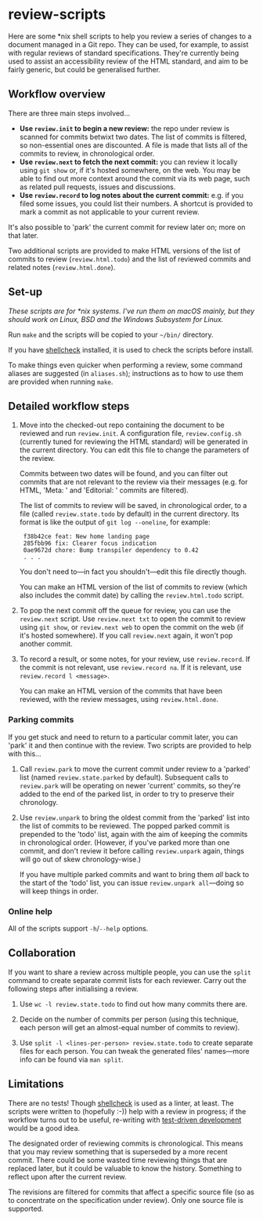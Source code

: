 review-scripts
==============

Here are some \*nix shell scripts to help you review a series of changes to a document managed in a Git repo. They can be used, for example, to assist with regular reviews of standard specifications. They're currently being used to assist an accessibility review of the HTML standard, and aim to be fairly generic, but could be generalised further.

Workflow overview
-----------------

There are three main steps involved...

* **Use `review.init` to begin a new review:** the repo under review is scanned for commits betwixt two dates. The list of commits is filtered, so non-essential ones are discounted. A file is made that lists all of the commits to review, in chronological order.
* **Use `review.next` to fetch the next commit:** you can review it locally using `git show` or, if it's hosted somewhere, on the web. You may be able to find out more context around the commit via its web page, such as related pull requests, issues and discussions.
* **Use `review.record` to log notes about the current commit:** e.g. if you filed some issues, you could list their numbers. A shortcut is provided to mark a commit as not applicable to your current review.

It's also possible to 'park' the current commit for review later on; more on that later.

Two additional scripts are provided to make HTML versions of the list of commits to review (`review.html.todo`) and the list of reviewed commits and related notes (`review.html.done`).

Set-up
------

*These scripts are for \*nix systems. I've run them on macOS mainly, but they should work on Linux, BSD and the Windows Subsystem for Linux.*

Run `make` and the scripts will be copied to your `~/bin/` directory.

If you have [shellcheck](https://github.com/koalaman/shellcheck) installed, it is used to check the scripts before install.

To make things even quicker when performing a review, some command aliases are suggested (in `aliases.sh`); instructions as to how to use them are provided when running `make`.

Detailed workflow steps
-----------------------

1. Move into the checked-out repo containing the document to be reviewed and run `review.init`. A configuration file, `review.config.sh` (currently tuned for reviewing the HTML standard) will be generated in the current directory. You can edit this file to change the parameters of the review.

   Commits between two dates will be found, and you can filter out commits that are not relevant to the review via their messages (e.g. for HTML, 'Meta: ' and 'Editorial: ' commits are filtered).

   The list of commits to review will be saved, in chronological order, to a file (called `review.state.todo` by default) in the current directory. Its format is like the output of `git log --oneline`, for example:

        f38b42ce feat: New home landing page
        285fbb96 fix: Clearer focus indication
        0ae9672d chore: Bump transpiler dependency to 0.42
        . . .

   You don't need to—in fact you shouldn't—edit this file directly though.

   You can make an HTML version of the list of commits to review (which also includes the commit date) by calling the `review.html.todo` script.

2. To pop the next commit off the queue for review, you can use the `review.next` script. Use `review.next txt` to open the commit to review using `git show`, or `review.next web` to open the commit on the web (if it's hosted somewhere). If you call `review.next` again, it won't pop another commit.

3. To record a result, or some notes, for your review, use `review.record`. If the commit is not relevant, use `review.record na`. If it is relevant, use `review.record l <message>`.

   You can make an HTML version of the commits that have been reviewed, with the review messages, using `review.html.done`.

### Parking commits

If you get stuck and need to return to a particular commit later, you can 'park' it and then continue with the review. Two scripts are provided to help with this...

1. Call `review.park` to move the current commit under review to a 'parked' list (named `review.state.parked` by default). Subsequent calls to `review.park` will be operating on newer 'current' commits, so they're added to the end of the parked list, in order to try to preserve their chronology.

2. Use `review.unpark` to bring the oldest commit from the 'parked' list into the list of commits to be reviewed. The popped parked commit is prepended to the 'todo' list, again with the aim of keeping the commits in chronological order. (However, if you've parked more than one commit, and don't review it before calling `review.unpark` again, things will go out of skew chronology-wise.)

   If you have multiple parked commits and want to bring them _all_ back to the start of the 'todo' list, you can issue `review.unpark all`—doing so will keep things in order.

### Online help

All of the scripts support `-h`/`--help` options.

Collaboration
-------------

If you want to share a review across multiple people, you can use the `split` command to create separate commit lists for each reviewer. Carry out the following steps after initialising a review.

1. Use `wc -l review.state.todo` to find out how many commits there are.

2. Decide on the number of commits per person (using this technique, each person will get an almost-equal number of commits to review).

3. Use `split -l <lines-per-person> review.state.todo` to create separate files for each person. You can tweak the generated files' names—more info can be found via `man split`.

Limitations
-----------

There are no tests! Though [shellcheck](https://github.com/koalaman/shellcheck) is used as a linter, at least. The scripts were written to (hopefully :-)) help with a review in progress; if the workflow turns out to be useful, re-writing with [test-driven development](https://en.wikipedia.org/wiki/Test-driven_development) would be a good idea.

The designated order of reviewing commits is chronological. This means that you may review something that is superseded by a more recent commit. There could be some wasted time reviewing things that are replaced later, but it could be valuable to know the history. Something to reflect upon after the current review.

The revisions are filtered for commits that affect a specific source file (so as to concentrate on the specification under review). Only one source file is supported.
